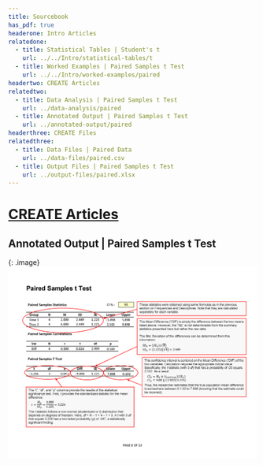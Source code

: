 ```yaml
---
title: Sourcebook
has_pdf: true
headerone: Intro Articles
relatedone:
  - title: Statistical Tables | Student's t
    url: ../../Intro/statistical-tables/t
  - title: Worked Examples | Paired Samples t Test
    url: ../../Intro/worked-examples/paired
headertwo: CREATE Articles
relatedtwo:
  - title: Data Analysis | Paired Samples t Test
    url: ../data-analysis/paired
  - title: Annotated Output | Paired Samples t Test
    url: ../annotated-output/paired
headerthree: CREATE Files
relatedthree:
  - title: Data Files | Paired Data
    url: ../data-files/paired.csv
  - title: Output Files | Paired Samples t Test
    url: ../output-files/paired.xlsx
---
```


# [CREATE Articles](../index.md)

## Annotated Output | Paired Samples t Test

{: .image}
![Annotated output for paired samples t test](paired.png)
